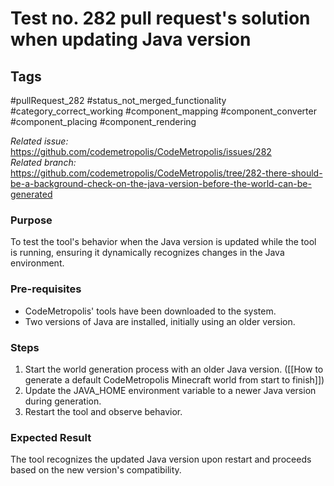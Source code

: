 # Test no. 282 pull request's solution when updating Java version

## Tags
#pullRequest_282 #status_not_merged_functionality #category_correct_working  #component_mapping #component_converter #component_placing #component_rendering

_Related issue:_ https://github.com/codemetropolis/CodeMetropolis/issues/282 <br>
_Related branch:_ https://github.com/codemetropolis/CodeMetropolis/tree/282-there-should-be-a-background-check-on-the-java-version-before-the-world-can-be-generated

### Purpose
To test the tool's behavior when the Java version is updated while the tool is running, ensuring it dynamically recognizes changes in the Java environment.

### Pre-requisites
- CodeMetropolis' tools have been downloaded to the system.
- Two versions of Java are installed, initially using an older version.

### Steps
1. Start the world generation process with an older Java version. ([[How to generate a default CodeMetropolis Minecraft world from start to finish]])
2. Update the JAVA_HOME environment variable to a newer Java version during generation.
3. Restart the tool and observe behavior.

### Expected Result
The tool recognizes the updated Java version upon restart and proceeds based on the new version's compatibility.
